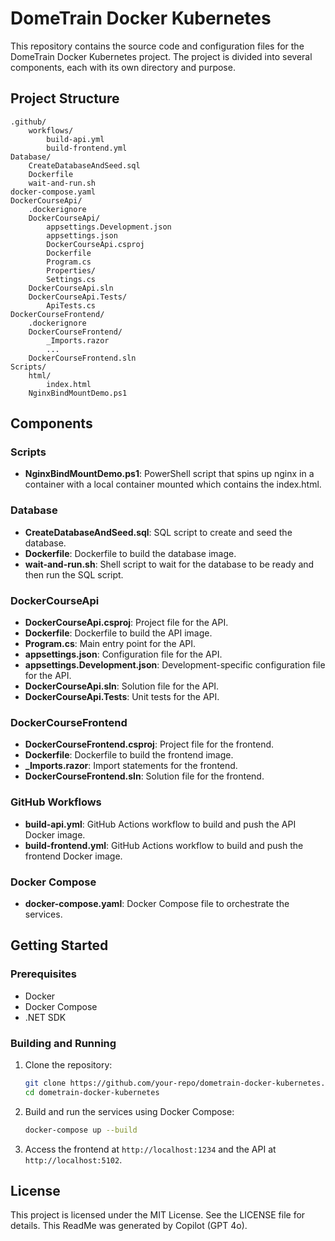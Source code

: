 # DomeTrain Docker Kubernetes

This repository contains the source code and configuration files for the DomeTrain Docker Kubernetes project. The project is divided into several components, each with its own directory and purpose.

## Project Structure

```
.github/
	workflows/
		build-api.yml
		build-frontend.yml
Database/
	CreateDatabaseAndSeed.sql
	Dockerfile
	wait-and-run.sh
docker-compose.yaml
DockerCourseApi/
	.dockerignore
	DockerCourseApi/
		appsettings.Development.json
		appsettings.json
		DockerCourseApi.csproj
		Dockerfile
		Program.cs
		Properties/
		Settings.cs
	DockerCourseApi.sln
	DockerCourseApi.Tests/
		ApiTests.cs
DockerCourseFrontend/
	.dockerignore
	DockerCourseFrontend/
		_Imports.razor
		...
	DockerCourseFrontend.sln
Scripts/
    html/
        index.html
    NginxBindMountDemo.ps1
```

## Components

### Scripts

- **NginxBindMountDemo.ps1**: PowerShell script that spins up nginx in a container with a local container mounted which contains the index.html.

### Database

- **CreateDatabaseAndSeed.sql**: SQL script to create and seed the database.
- **Dockerfile**: Dockerfile to build the database image.
- **wait-and-run.sh**: Shell script to wait for the database to be ready and then run the SQL script.

### DockerCourseApi

- **DockerCourseApi.csproj**: Project file for the API.
- **Dockerfile**: Dockerfile to build the API image.
- **Program.cs**: Main entry point for the API.
- **appsettings.json**: Configuration file for the API.
- **appsettings.Development.json**: Development-specific configuration file for the API.
- **DockerCourseApi.sln**: Solution file for the API.
- **DockerCourseApi.Tests**: Unit tests for the API.

### DockerCourseFrontend

- **DockerCourseFrontend.csproj**: Project file for the frontend.
- **Dockerfile**: Dockerfile to build the frontend image.
- **_Imports.razor**: Import statements for the frontend.
- **DockerCourseFrontend.sln**: Solution file for the frontend.

### GitHub Workflows

- **build-api.yml**: GitHub Actions workflow to build and push the API Docker image.
- **build-frontend.yml**: GitHub Actions workflow to build and push the frontend Docker image.

### Docker Compose

- **docker-compose.yaml**: Docker Compose file to orchestrate the services.

## Getting Started

### Prerequisites

- Docker
- Docker Compose
- .NET SDK

### Building and Running

1. Clone the repository:
   ```sh
   git clone https://github.com/your-repo/dometrain-docker-kubernetes.git
   cd dometrain-docker-kubernetes
   ```

2. Build and run the services using Docker Compose:
   ```sh
   docker-compose up --build
   ```

3. Access the frontend at `http://localhost:1234` and the API at `http://localhost:5102`.

## License

This project is licensed under the MIT License. See the LICENSE file for details. This ReadMe was generated by Copilot (GPT 4o).
